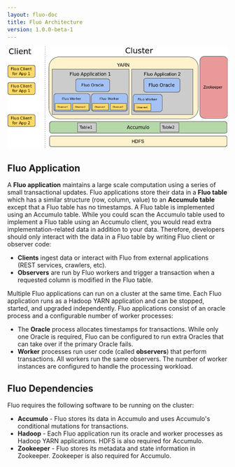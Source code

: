 ```yaml
---
layout: fluo-doc
title: Fluo Architecture
version: 1.0.0-beta-1
---
```


![fluo-architecture][1]

## Fluo Application

A **Fluo application** maintains a large scale computation using a series of small transactional
updates.  Fluo applications store their data in a **Fluo table** which has a similar structure (row, 
column, value) to an **Accumulo table** except that a Fluo table has no timestamps.  A Fluo table
is implemented using an Accumulo table.  While you could scan the Accumulo table used to implement 
a Fluo table using an Accumulo client, you would read extra implementation-related data in addition
to your data.  Therefore, developers should only interact with the data in a Fluo table by writing 
Fluo client or observer code:

 * **Clients** ingest data or interact with Fluo from external applications (REST services, crawlers, etc).
 * **Observers** are run by Fluo workers and trigger a transaction when a requested column is 
    modified in the Fluo table.

Multiple Fluo applications can run on a cluster at the same time.  Each Fluo application runs as a 
Hadoop YARN application and can be stopped, started, and upgraded independently.  Fluo applications 
consist of an oracle process and a configurable number of worker processes:

 * The **Oracle** process allocates timestamps for transactions.  While only one Oracle is required, 
   Fluo can be configured to run extra Oracles that can take over if the primary Oracle fails.
 * **Worker** processes run user code (called **observers**) that perform transactions.  All workers
   run the same observers.  The number of worker instances are configured to handle the processing 
   workload.
   
## Fluo Dependencies

Fluo requires the following software to be running on the cluster:

 * **Accumulo** - Fluo stores its data in Accumulo and uses Accumulo's conditional mutations for transactions. 
 * **Hadoop** - Each Fluo application run its oracle and worker processes as Hadoop YARN applications. 
            HDFS is also required for Accumulo.
 * **Zookeeper** - Fluo stores its metadata and state information in Zookeeper.  Zookeeper is also 
            required for Accumulo.
      
[1]: /docs/fluo/1.0.0-beta-1/resources/fluo-architecture.png

